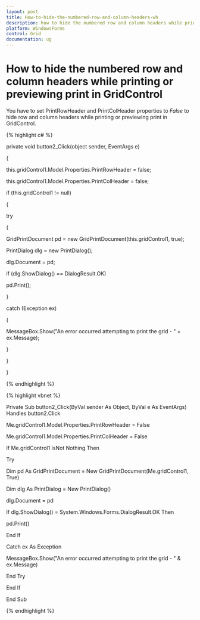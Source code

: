 ```yaml
---
layout: post
title: How-to-hide-the-numbered-row-and-column-headers-wh
description: how to hide the numbered row and column headers while printing or previewing print in gridcontrol
platform: WindowsForms
control: Grid
documentation: ug
---
```


# How to hide the numbered row and column headers while printing or previewing print in GridControl

You have to set PrintRowHeader and PrintColHeader properties to _False_ to hide row and column headers while printing or previewing print in GridControl.

{% highlight c# %}



private void button2_Click(object sender, EventArgs e)

{

this.gridControl1.Model.Properties.PrintRowHeader = false;

this.gridControl1.Model.Properties.PrintColHeader = false;

if (this.gridControl1 != null)

{

try

{

GridPrintDocument pd = new GridPrintDocument(this.gridControl1, true);

PrintDialog dlg = new PrintDialog();

dlg.Document = pd;

if (dlg.ShowDialog() == DialogResult.OK)

pd.Print();

}

catch (Exception ex)

{

MessageBox.Show("An error occurred attempting to print the grid - " + ex.Message);

}

}

}

{% endhighlight  %}

{% highlight vbnet %}



Private Sub button2_Click(ByVal sender As Object, ByVal e As EventArgs) Handles button2.Click

Me.gridControl1.Model.Properties.PrintRowHeader = False

Me.gridControl1.Model.Properties.PrintColHeader = False

If Me.gridControl1 IsNot Nothing Then

Try

Dim pd As GridPrintDocument = New GridPrintDocument(Me.gridControl1, True)

Dim dlg As PrintDialog = New PrintDialog()

dlg.Document = pd

If dlg.ShowDialog() = System.Windows.Forms.DialogResult.OK Then

pd.Print()

End If

Catch ex As Exception

MessageBox.Show("An error occurred attempting to print the grid - " & ex.Message)

End Try

End If

End Sub


{% endhighlight  %}
